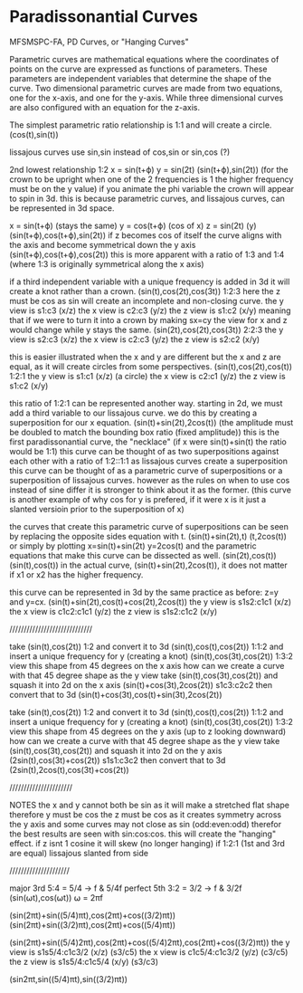 # Paradissonantial Curves 
MFSMSPC-FA, PD Curves, or "Hanging Curves"

Parametric curves are mathematical equations where the coordinates of points on the curve are expressed as functions of parameters. These parameters are independent variables that determine the shape of the curve. Two dimensional parametric curves are made from two equations, one for the x-axis, and one for the y-axis. While three dimensional curves are also configured with an equation for the z-axis. 

The simplest parametric ratio relationship is 1:1 and will create a circle. 
(cos(t),sin(t))

lissajous curves use sin,sin instead of cos,sin or sin,cos (?)

2nd lowest relationship 1:2
x = sin(t+ϕ)
y = sin(2t)
(sin(t+ϕ),sin(2t)) (for the crown to be upright when one of the 2 frequencies is 1 the higher frequency must be on the y value)
if you animate the phi variable the crown will appear to spin in 3d. this is because parametric curves, and lissajous curves, can be represented in 3d space. 

x = sin(t+ϕ)    (stays the same)
y = cos(t+ϕ)    (cos of x)
z = sin(2t)     (y)
(sin(t+ϕ),cos(t+ϕ),sin(2t))
if z becomes cos of itself the curve aligns with the axis and become symmetrical down the y axis 
(sin(t+ϕ),cos(t+ϕ),cos(2t))
this is more apparent with a ratio of 1:3 and 1:4 (where 1:3 is originally symmetrical along the x axis)

if a third independent variable with a unique frequency is added in 3d it will create a knot rather than a crown. 
(sin(t),cos(2t),cos(3t)) 1:2:3
here the z must be cos as sin will create an incomplete and non-closing curve. 
the y view is s1:c3 (x/z)
the x view is c2:c3 (y/z)
the z view is s1:c2 (x/y)
meaning that if we were to turn it into a crown by making sx=cy the view for x and z would change while y stays the same.
(sin(2t),cos(2t),cos(3t)) 2:2:3
the y view is s2:c3 (x/z)
the x view is c2:c3 (y/z)
the z view is s2:c2 (x/y)

this is easier illustrated when the x and y are different but the x and z are equal, as it will create circles from some perspectives. 
(sin(t),cos(2t),cos(t)) 1:2:1
the y view is s1:c1 (x/z) (a circle)
the x view is c2:c1 (y/z) 
the z view is s1:c2 (x/y)

this ratio of 1:2:1 can be represented another way. starting in 2d, we must add a third variable to our lissajous curve. we do this by creating a superposition for our x equation. 
(sin(t)+sin(2t),2cos(t)) (the amplitude must be doubled to match the bounding box ratio (fixed amplitude))
this is the first paradissonantial curve, the "necklace" (if x were sin(t)+sin(t) the ratio would be 1:1)
this curve can be thought of as two superpositions against each other with a ratio of 1:2::1:1 
as lissajous curves create a superposition this curve can be thought of as a parametric curve of superpositions or a superposition of lissajous curves. however as the rules on when to use cos instead of sine differ it is stronger to think about it as the former. 
(this curve is another example of why cos for y is prefered, if it were x is it just a slanted versioin prior to the superposition of x)

the curves that create this parametric curve of superpositions can be seen by replacing the opposite sides equation with t. 
(sin(t)+sin(2t),t)
(t,2cos(t))
or simply by plotting 
x=sin(t)+sin(2t)
y=2cos(t)
and the parametric equations that make this curve can be dissected as well.
(sin(2t),cos(t)) 
(sin(t),cos(t)) 
in the actual curve, (sin(t)+sin(2t),2cos(t)), it does not matter if x1 or x2 has the higher frequency. 

this curve can be represented in 3d by the same practice as before: z=y and y=cx.
(sin(t)+sin(2t),cos(t)+cos(2t),2cos(t))
the y view is s1s2:c1c1 (x/z) 
the x view is c1c2:c1c1 (y/z) 
the z view is s1s2:c1c2 (x/y)

/////////////////////////////

take (sin(t),cos(2t)) 1:2
and convert it to 3d (sin(t),cos(t),cos(2t)) 1:1:2
and insert a unique frequency for y (creating a knot)
(sin(t),cos(3t),cos(2t)) 1:3:2
view this shape from 45 degrees on the x axis
how can we create a curve with that 45 degree shape as the y view
take (sin(t),cos(3t),cos(2t)) and squash it into 2d on the x axis 
(sin(t)+cos(3t),2cos(2t)) s1c3:c2c2
then convert that to 3d
(sin(t)+cos(3t),cos(t)+sin(3t),2cos(2t)) 

take (sin(t),cos(2t)) 1:2
and convert it to 3d (sin(t),cos(t),cos(2t)) 1:1:2
and insert a unique frequency for y (creating a knot)
(sin(t),cos(3t),cos(2t)) 1:3:2
view this shape from 45 degrees on the y axis (up to z looking downward)
how can we create a curve with that 45 degree shape as the y view
take (sin(t),cos(3t),cos(2t)) and squash it into 2d on the y axis 
(2sin(t),cos(3t)+cos(2t)) s1s1:c3c2
then convert that to 3d
(2sin(t),2cos(t),cos(3t)+cos(2t))

//////////////////////

NOTES
the x and y cannot both be sin as it will make a stretched flat shape therefore y must be cos
the z must be cos as it creates symmetry across the y axis and some curves may not close as sin (odd:even:odd)
therefor the best results are seen with sin:cos:cos. this will create the "hanging" effect.
if z isnt 1 cosine it will skew (no longer hanging)
if 1:2:1 (1st and 3rd are equal) lissajous slanted from side 

/////////////////////

major 3rd 5:4 = 5/4 -> f & 5/4f
perfect 5th 3:2 = 3/2 -> f & 3/2f
(sin(⍵t),cos(⍵t))
⍵ = 2πf

(sin(2πt)+sin((5/4)πt),cos(2πt)+cos((3/2)πt))
(sin(2πt)+sin((3/2)πt),cos(2πt)+cos((5/4)πt))

(sin(2πt)+sin((5/4)2πt),cos(2πt)+cos((5/4)2πt),cos(2πt)+cos((3/2)πt))
the y view is s1s5/4:c1c3/2 (x/z) (s3/c5)
the x view is c1c5/4:c1c3/2 (y/z) (c3/c5)
the z view is s1s5/4:c1c5/4 (x/y) (s3/c3)

(sin2πt,sin((5/4)πt),sin((3/2)πt))